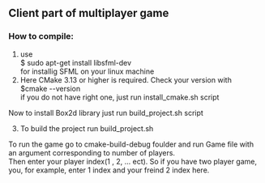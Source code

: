 ## Client part of multiplayer game
### How to compile:
1) use  
$ sudo apt-get install libsfml-dev  
for installig SFML on your linux machine
2) Here CMake 3.13 or higher is required. Check your version with   
$cmake --version  
if you do not have right one, just run install_cmake.sh script

Now to install Box2d library just run build_project.sh script  

3) To build the project run build_project.sh

To run the game go to cmake-build-debug foulder and run Game file with an argument corresponding to number of players.  
Then enter your player index(1 , 2, ... ect). So if you have two player game, you, for example, enter 1 index and your freind 2 index here.
